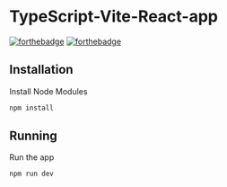 # TypeScript-Vite-React-app

[![forthebadge](https://forthebadge.com/images/badges/made-with-typescript.svg)](https://forthebadge.com)
[![forthebadge](https://forthebadge.com/images/badges/it-works-why.svg)](https://forthebadge.com)

## Installation
Install Node Modules

```bash
npm install
```

## Running
Run the app

```bash
npm run dev
```